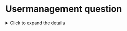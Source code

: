 # Usermanagement question 

<details>
<summary>Click to expand the details</summary>


```bash
# Steps to create and manage a user
1. Create a user named `<yournameu1>` with the following details:
    - Assign any user ID in the range of 2001 to 40001.
    - Set the shell for this user to `/bin/sh`.
    - Set the password for this user to `Hello@12345`.

2. Login with this user using the `su` command.

3. Perform the following actions:
    - Create some files and folders.
    - Ensure this user can store only 20 history entries in a file called `myhist.txt`.
```

</details>
